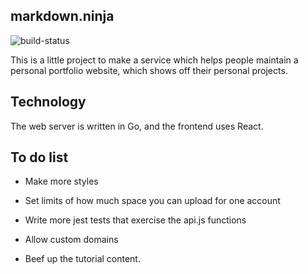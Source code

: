 ## markdown.ninja

![build-status](https://circleci.com/gh/colin353/markdown.ninja.png?style=shield)

This is a little project to make a service which helps people maintain
a personal portfolio website, which shows off their personal projects.

## Technology

The web server is written in Go, and the frontend uses React.

## To do list
  - Make more styles
  - Set limits of how much space you can upload for one account
  
  - Write more jest tests that exercise the api.js functions

  - Allow custom domains
  - Beef up the tutorial content.

